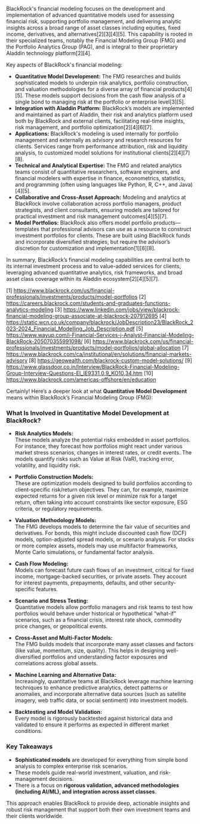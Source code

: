 BlackRock's financial modeling focuses on the development and implementation of advanced quantitative models used for assessing financial risk, supporting portfolio management, and delivering analytic insights across a broad range of asset classes including equities, fixed income, derivatives, and alternatives[2][3][4][5]. This capability is rooted in their specialized teams, notably the Financial Modeling Group (FMG) and the Portfolio Analytics Group (PAG), and is integral to their proprietary Aladdin technology platform[2][4].

Key aspects of BlackRock's financial modeling:

- **Quantitative Model Development:** The FMG researches and builds sophisticated models to underpin risk analytics, portfolio construction, and valuation methodologies for a diverse array of financial products[4][5]. These models support decisions from the cash flow analysis of a single bond to managing risk at the portfolio or enterprise level[3][5].
- **Integration with Aladdin Platform:** BlackRock’s models are implemented and maintained as part of Aladdin, their risk and analytics platform used both by BlackRock and external clients, facilitating real-time insights, risk management, and portfolio optimization[2][4][6][7].
- **Applications:** BlackRock's modeling is used internally for portfolio management and externally as advisory and research resources for clients. Services range from performance attribution, risk and liquidity analysis, to customized model solutions for institutional clients[2][4][7][8].
- **Technical and Analytical Expertise:** The FMG and related analytics teams consist of quantitative researchers, software engineers, and financial modelers with expertise in finance, econometrics, statistics, and programming (often using languages like Python, R, C++, and Java)[4][5].
- **Collaborative and Cross-Asset Approach:** Modeling and analytics at BlackRock involve collaboration across portfolio managers, product strategists, and client consultants, ensuring models are tailored for practical investment and risk management outcomes[4][5][7].
- **Model Portfolios:** BlackRock also offers model portfolio products—templates that professional advisors can use as a resource to construct investment portfolios for clients. These are built using BlackRock funds and incorporate diversified strategies, but require the advisor’s discretion for customization and implementation[1][6][8].

In summary, BlackRock’s financial modeling capabilities are central both to its internal investment process and to value-added services for clients, leveraging advanced quantitative analytics, risk frameworks, and broad asset class coverage within its Aladdin ecosystem[2][4][5][7].

[1] https://www.blackrock.com/us/financial-professionals/investments/products/model-portfolios
[2] https://careers.blackrock.com/students-and-graduates-functions-analytics-modeling
[3] https://www.linkedin.com/jobs/view/blackrock-financial-modeling-group-associate-at-blackrock-207912695
[4] https://static.wcn.co.uk/company/blackrock/JobDescription23/BlackRock_2023-2024_Financial_Modelling_Job_Description.pdf
[5] https://www.wayup.com/i-Financial-Services-j-Analyst-Financial-Modeling-BlackRock-205070355991098/
[6] https://www.blackrock.com/us/financial-professionals/investments/products/model-portfolios/global-allocation
[7] https://www.blackrock.com/ca/institutional/en/solutions/financial-markets-advisory
[8] https://geowealth.com/blackrock-custom-model-solutions/
[9] https://www.glassdoor.co.in/Interview/BlackRock-Financial-Modeling-Group-Interview-Questions-EI_IE9331.0,9_KO10,34.htm
[10] https://www.blackrock.com/americas-offshore/en/education


Certainly! Here’s a deeper look at what **Quantitative Model Development** means within BlackRock’s Financial Modeling Group (FMG):

### What Is Involved in Quantitative Model Development at BlackRock?

- **Risk Analytics Models:**  
  These models analyze the potential risks embedded in asset portfolios. For instance, they forecast how portfolios might react under various market stress scenarios, changes in interest rates, or credit events. The models quantify risks such as Value at Risk (VaR), tracking error, volatility, and liquidity risk.

- **Portfolio Construction Models:**  
  These are optimization models designed to build portfolios according to client-specific risk/return objectives. They can, for example, maximize expected returns for a given risk level or minimize risk for a target return, often taking into account constraints like sector exposure, ESG criteria, or regulatory requirements.

- **Valuation Methodology Models:**  
  The FMG develops models to determine the fair value of securities and derivatives. For bonds, this might include discounted cash flow (DCF) models, option-adjusted spread models, or scenario analysis. For stocks or more complex assets, models may use multifactor frameworks, Monte Carlo simulations, or fundamental factor analysis.

- **Cash Flow Modeling:**  
  Models can forecast future cash flows of an investment, critical for fixed income, mortgage-backed securities, or private assets. They account for interest payments, prepayments, defaults, and other security-specific features.

- **Scenario and Stress Testing:**  
  Quantitative models allow portfolio managers and risk teams to test how portfolios would behave under historical or hypothetical “what-if” scenarios, such as a financial crisis, interest rate shock, commodity price changes, or geopolitical events.

- **Cross-Asset and Multi-Factor Models:**  
  The FMG builds models that incorporate many asset classes and factors (like value, momentum, size, quality). This helps in designing well-diversified portfolios and understanding factor exposures and correlations across global assets.

- **Machine Learning and Alternative Data:**  
  Increasingly, quantitative teams at BlackRock leverage machine learning techniques to enhance predictive analytics, detect patterns or anomalies, and incorporate alternative data sources (such as satellite imagery, web traffic data, or social sentiment) into investment models.

- **Backtesting and Model Validation:**  
  Every model is rigorously backtested against historical data and validated to ensure it performs as expected in different market conditions.

### Key Takeaways

- **Sophisticated models** are developed for everything from simple bond analysis to complex enterprise risk scenarios.
- These models guide real-world investment, valuation, and risk-management decisions.
- There is a focus on **rigorous validation, advanced methodologies (including AI/ML), and integration across asset classes**.

This approach enables BlackRock to provide deep, actionable insights and robust risk management that support both their own investment teams and their clients worldwide.
